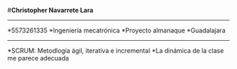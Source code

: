 #__Christopher Navarrete Lara__
***
  *5573261335
  *Ingeniería mecatrónica
  *Proyecto almanaque
  *Guadalajara
***
  *SCRUM: Metodlogía ágil, iterativa e incremental
  *La dinámica de la clase me parece adecuada 
